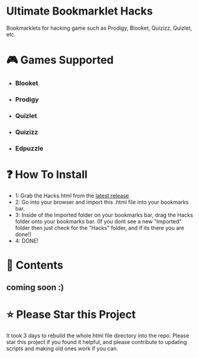 # Ultimate Bookmarklet Hacks
Bookmarklets for hacking game such as Prodigy, Blooket, Quizizz, Quizlet, etc.

# 🎮 Games Supported
* ### Blooket
* ### Prodigy
* ### Quizlet
* ### Quizizz
* ### Edpuzzle

# ❓ How To Install
* 1: Grab the Hacks.html from the [latest release](https://github.com/renzz00/ultimate-bookmarklet-hacks/releases/latest)
* 2: Go into your browser and import this .html file into your bookmarks bar.
* 3: Inside of the Imported folder on your bookmarks bar, drag the Hacks folder onto your bookmarks bar. (If you dont see a new "Imported" folder then just check for the "Hacks" folder, and if its there you are done!)
* 4: DONE!

# 📖 Contents
## coming soon :)

# ⭐ Please Star this Project
It took 3 days to rebuild the whole html file directory into the repo. Please star this project if you found it helpful, and please contribute to updating scripts and making old ones work if you can.
